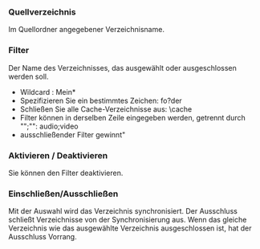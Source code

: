 ### Quellverzeichnis

Im Quellordner angegebener Verzeichnisname.

### Filter

Der Name des Verzeichnisses, das ausgewählt oder ausgeschlossen werden soll. 
- Wildcard : Mein*
- Spezifizieren Sie ein bestimmtes Zeichen: fo?der
- Schließen Sie alle Cache-Verzeichnisse aus: \\cache
- Filter können in derselben Zeile eingegeben werden, getrennt durch \"";\"": audio;video
- ausschließender Filter gewinnt"

### Aktivieren / Deaktivieren

Sie können den Filter deaktivieren.

### Einschließen/Ausschließen

Mit der Auswahl wird das Verzeichnis synchronisiert. Der Ausschluss schließt Verzeichnisse von der Synchronisierung aus. Wenn das gleiche Verzeichnis wie das ausgewählte Verzeichnis ausgeschlossen ist, hat der Ausschluss Vorrang.